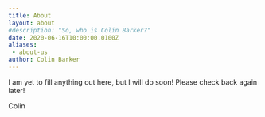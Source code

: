 ```yaml
---
title: About
layout: about
#description: "So, who is Colin Barker?"
date: 2020-06-16T10:00:00.0100Z
aliases:
 - about-us
author: Colin Barker
---
```

I am yet to fill anything out here, but I will do soon! Please check back again later!


Colin